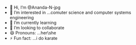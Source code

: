 - 👋 Hi, I’m @Ananda-N-jpg
- 👀 I’m interested in ...comuter science and computer systems engineering 
- 🌱 I’m currently learning
- 💞️ I’m looking to collaborate 
- 😄 Pronouns: ...her\she
- ⚡ Fun fact: ...i do karate 

<!---
Ananda-N-jpg/Ananda-N-jpg is a ✨ special ✨ repository because its `README.md` (this file) appears on your GitHub profile.
You can click the Preview link to take a look at your changes.
--->
